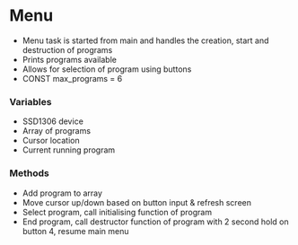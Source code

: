 # Menu
- Menu task is started from main and handles the creation, start and destruction of programs
- Prints programs available
- Allows for selection of program using buttons
- CONST max_programs = 6

### Variables
- SSD1306 device
- Array of programs
- Cursor location
- Current running program

### Methods
- Add program to array
- Move cursor up/down based on button input & refresh screen
- Select program, call initialising function of program
- End program, call destructor function of program with 2 second hold on button 4, resume main menu
